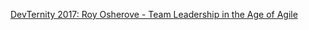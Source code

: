 
[DevTernity 2017: Roy Osherove - Team Leadership in the Age of Agile](https://www.youtube.com/watch?v=sSdMcqxkEdo&t=)
